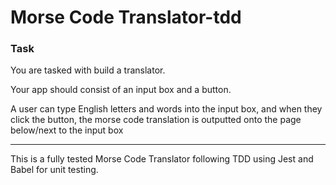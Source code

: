 # Morse Code Translator-tdd

### Task
You are tasked with build a translator.

Your app should consist of an input box and a button.

A user can type English letters and words into the input box, and when they click the button, the morse code translation is outputted onto the page below/next to the input box

---
This is a fully tested Morse Code Translator following TDD using Jest and Babel for unit testing.